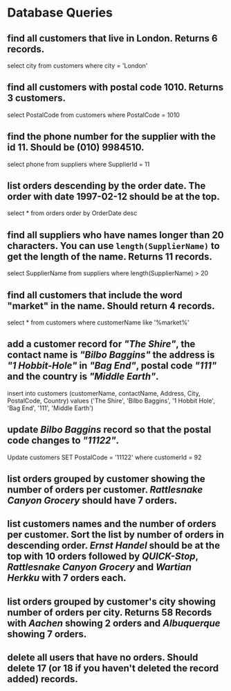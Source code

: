# Database Queries

## find all customers that live in London. Returns 6 records.
select city from customers
where city = 'London'

## find all customers with postal code 1010. Returns 3 customers.
select PostalCode from customers
where PostalCode = 1010

## find the phone number for the supplier with the id 11. Should be (010) 9984510.
select phone from suppliers
where SupplierId = 11

## list orders descending by the order date. The order with date 1997-02-12 should be at the top.
select * from orders
order by OrderDate desc

## find all suppliers who have names longer than 20 characters. You can use `length(SupplierName)` to get the length of the name. Returns 11 records.
select SupplierName from suppliers
where length(SupplierName) > 20

## find all customers that include the word "market" in the name. Should return 4 records.
select * from customers
where customerName like '%market%'

## add a customer record for _"The Shire"_, the contact name is _"Bilbo Baggins"_ the address is _"1 Hobbit-Hole"_ in _"Bag End"_, postal code _"111"_ and the country is _"Middle Earth"_.
insert into customers (customerName, contactName, Address, City, PostalCode, Country) values ('The Shire', 'Bilbo Baggins', '1 Hobbit Hole', 'Bag End', '111', 'Middle Earth')

## update _Bilbo Baggins_ record so that the postal code changes to _"11122"_.
Update customers
SET PostalCode = '11122'
where customerId = 92

## list orders grouped by customer showing the number of orders per customer. _Rattlesnake Canyon Grocery_ should have 7 orders.

## list customers names and the number of orders per customer. Sort the list by number of orders in descending order. _Ernst Handel_ should be at the top with 10 orders followed by _QUICK-Stop_, _Rattlesnake Canyon Grocery_ and _Wartian Herkku_ with 7 orders each.

## list orders grouped by customer's city showing number of orders per city. Returns 58 Records with _Aachen_ showing 2 orders and _Albuquerque_ showing 7 orders.

## delete all users that have no orders. Should delete 17 (or 18 if you haven't deleted the record added) records.
